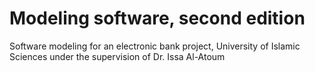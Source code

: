 # Modeling software, second edition
Software modeling for an electronic bank project, University of Islamic Sciences under the supervision of Dr. Issa Al-Atoum
